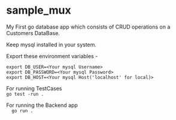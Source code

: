 # sample_mux
My First go database app which consists of CRUD operations on a Customers DataBase.

Keep mysql installed in your system.

Export these environment variables -

```
export DB_USER=<Your mysql Username>
export DB_PASSWORD=<Your mysql Password>
export DB_HOST=<Your mysql Host('localhost' for local)>  
```

For running TestCases  
``
go test -run .  
``

For running the Backend app  
``  
go run .  
``
